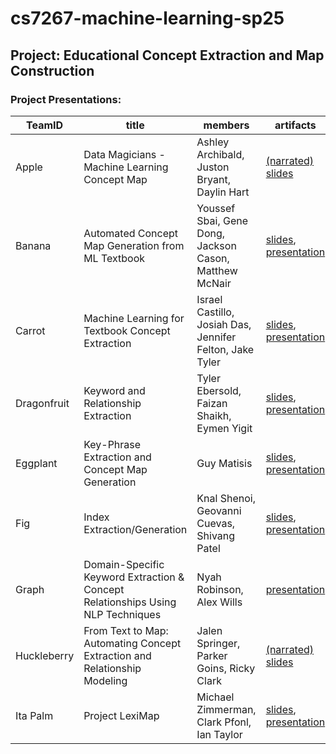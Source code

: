 # cs7267-machine-learning-sp25

## Project: Educational Concept Extraction and Map Construction

### Project Presentations:

| TeamID      | title                                                                           | members                                                  | artifacts                                                                                                  |
|-------------|---------------------------------------------------------------------------------|----------------------------------------------------------|------------------------------------------------------------------------------------------------------------|
| Apple       | Data Magicians - Machine Learning Concept Map                                   | Ashley Archibald, Juston Bryant, Daylin Hart             | <a href="https://tinyurl.com/2casnwxm">(narrated) slides</a>                                               |
| Banana      | Automated Concept Map Generation from ML Textbook                               | Youssef Sbai, Gene Dong, Jackson Cason, Matthew McNair   | <a href="https://tinyurl.com/259zymeq">slides</a>, <a href="https://youtu.be/xAnXqaL0sSM">presentation</a> |
| Carrot      | Machine Learning for Textbook Concept Extraction                                | Israel Castillo, Josiah Das, Jennifer Felton, Jake Tyler | <a href="https://tinyurl.com/29wofve2">slides</a>, <a href="">presentation</a>                             |
| Dragonfruit | Keyword and Relationship Extraction                                             | Tyler Ebersold, Faizan Shaikh, Eymen Yigit               | <a href="https://tinyurl.com/29jsl6xc">slides</a>, <a href="https://tinyurl.com/273ocpwo">presentation</a> |
| Eggplant    | Key-Phrase Extraction and Concept Map Generation                                | Guy Matisis                                              | <a href="https://tinyurl.com/26xfw2cs">slides</a>, <a href="https://tinyurl.com/29zx9v7l">presentation</a> |
| Fig         | Index Extraction/Generation                                                     | Knal Shenoi, Geovanni Cuevas, Shivang Patel              | <a href="https://tinyurl.com/29et2dxs">slides</a>, <a href="https://youtu.be/2wFu28zkEXk">presentation</a> |
| Graph       | Domain-Specific Keyword Extraction & Concept Relationships Using NLP Techniques | Nyah Robinson, Alex Wills                                | <a href="https://tinyurl.com/29cvmye6">presentation</a>                                                    |
| Huckleberry | From Text to Map: Automating Concept Extraction and Relationship Modeling       | Jalen Springer, Parker Goins, Ricky Clark                | <a href="https://tinyurl.com/29xueonr">(narrated) slides</a>                                               |
| Ita Palm    | Project LexiMap                                                                 | Michael Zimmerman, Clark Pfonl, Ian Taylor               | <a href="https://tinyurl.com/2c32dr5y">slides</a>, <a href="https://tinyurl.com/2byfg7xd">presentation</a> |



